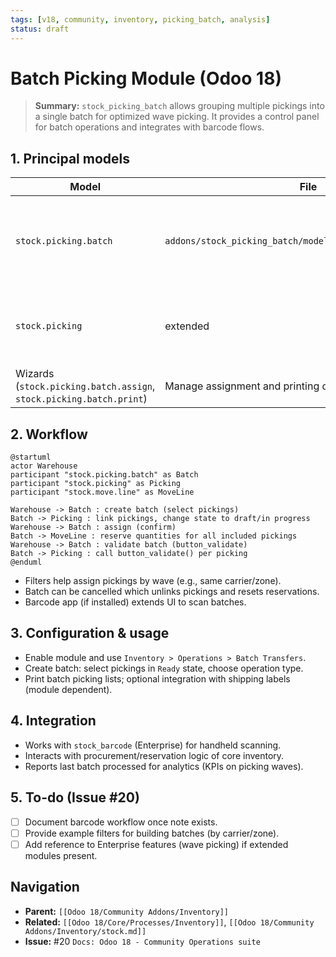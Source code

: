 ```yaml
---
tags: [v18, community, inventory, picking_batch, analysis]
status: draft
---
```


# Batch Picking Module (Odoo 18)

> **Summary:** `stock_picking_batch` allows grouping multiple pickings into a single batch for optimized wave picking. It provides a control panel for batch operations and integrates with barcode flows.

## 1. Principal models

| Model | File | Responsibilities |
|-------|------|------------------|
| `stock.picking.batch` | `addons/stock_picking_batch/models/stock_picking_batch.py` | Represents a batch of pickings; manages state (`draft`, `in_progress`, `done`, `cancel`). |
| `stock.picking` | extended | Gains relation to batch (`batch_id`) and operations for assign/validate from batch. |
| Wizards (`stock.picking.batch.assign`, `stock.picking.batch.print`) | Manage assignment and printing operations. |

## 2. Workflow

```plantuml
@startuml
actor Warehouse
participant "stock.picking.batch" as Batch
participant "stock.picking" as Picking
participant "stock.move.line" as MoveLine

Warehouse -> Batch : create batch (select pickings)
Batch -> Picking : link pickings, change state to draft/in progress
Warehouse -> Batch : assign (confirm)
Batch -> MoveLine : reserve quantities for all included pickings
Warehouse -> Batch : validate batch (button_validate)
Batch -> Picking : call button_validate() per picking
@enduml
```

- Filters help assign pickings by wave (e.g., same carrier/zone).
- Batch can be cancelled which unlinks pickings and resets reservations.
- Barcode app (if installed) extends UI to scan batches.

## 3. Configuration & usage
- Enable module and use `Inventory > Operations > Batch Transfers`.
- Create batch: select pickings in `Ready` state, choose operation type.
- Print batch picking lists; optional integration with shipping labels (module dependent).

## 4. Integration
- Works with `stock_barcode` (Enterprise) for handheld scanning.
- Interacts with procurement/reservation logic of core inventory.
- Reports last batch processed for analytics (KPIs on picking waves).

## 5. To-do (Issue #20)
- [ ] Document barcode workflow once note exists.
- [ ] Provide example filters for building batches (by carrier/zone).
- [ ] Add reference to Enterprise features (wave picking) if extended modules present.

## Navigation
- **Parent:** `[[Odoo 18/Community Addons/Inventory]]`
- **Related:** `[[Odoo 18/Core/Processes/Inventory]]`, `[[Odoo 18/Community Addons/Inventory/stock.md]]`
- **Issue:** #20 `Docs: Odoo 18 - Community Operations suite`
